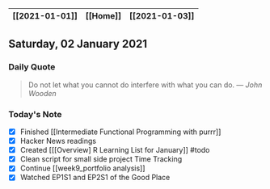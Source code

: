 | [[2021-01-01]] | [[Home]] | [[2021-01-03]] |
| :------------: | :------: | :------------: |

## Saturday, 02 January 2021

### Daily Quote
> Do not let what you cannot do interfere with what you can do.
> &mdash; <cite>John Wooden</cite>

### Today's Note

- [x] Finished [[Intermediate Functional Programming with purrr]]
- [x] Hacker News readings
- [x] Created [[[Overview] R Learning List for January]]  #todo
- [x] Clean script for small side project Time Tracking
- [x] Continue [[week9_portfolio analysis]]
- [x] Watched EP1S1 and EP2S1 of the Good Place